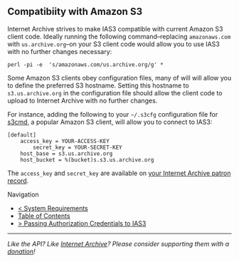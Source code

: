 ## Compatibiity with Amazon S3

Internet Archive strives to make IAS3 compatible with current Amazon S3 client code. Ideally running the following command–replacing `amazonaws.com` with `us.archive.org`–on your S3 client code would allow you to use IAS3 with no further changes necessary:

    perl -pi -e  's/amazonaws.com/us.archive.org/g' *

Some Amazon S3 clients obey configuration files, many of will will allow you to define the preferred S3 hostname. Setting this hostname to `s3.us.archive.org` in the configuration file should allow the client code to upload to Internet Archive with no further changes.

For instance, adding the following to your `~/.s3cfg` configuration file for [s3cmd](http://s3tools.org/s3cmd), a popular Amazon S3 client, will allow you to connect to IAS3:

    [default]
		access_key = YOUR-ACCESS-KEY		
    		secret_key = YOUR-SECRET-KEY
		host_base = s3.us.archive.org
		host_bucket = %(bucket)s.s3.us.archive.org

The `access_key` and `secret_key` are available on [your Internet Archive patron record](http://www.archive.org/account/s3.php).

Navigation

* [< System Requirements](https://github.com/vmbrasseur/IAS3API/blob/master/systemrequirements.md)
* [Table of Contents](https://github.com/vmbrasseur/IAS3API)
* [> Passing Authorization Credentials to IAS3](https://github.com/vmbrasseur/IAS3API/blob/master/authcredentials.md)

-----

_Like the API? Like [Internet Archive](http://archive.org)? Please consider supporting them with a [donation](http://archive.org/donate/)!_

